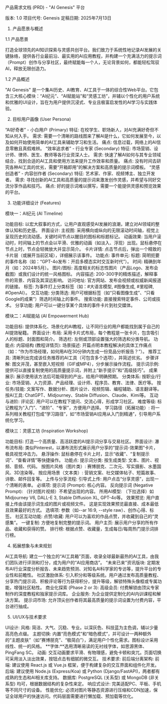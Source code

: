 产品需求文档 (PRD) - "AI Genesis" 平台

版本: 1.0
项目代号: Genesis
定稿日期: 2025年7月13日

1. 产品愿景与概述


1.1 产品愿景

打造全球领先的AI知识探索与灵感共创平台。我们致力于系统性地记录AI发展的关键脉络，提供各行业最前沿、最实用的AI应用教程，并构建一个充满活力的提示词（Prompt）创作与分享社区，最终赋能每一个人，无论背景如何，都能轻松驾驭AI，释放无限创造力。

1.2 产品概述

"AI Genesis" 是一个集AI历史、AI教育、AI工具于一体的综合性Web平台。它包含三大核心模块：“AI纪元”、“AI赋能站”和“灵感工坊”，并辅以个性化的用户系统和优雅的UI设计，旨在为用户提供沉浸式、专业且极富启发性的AI学习与实践体验。

2. 目标用户画像 (User Persona)

“AI好奇者” - 小白用户 (Primary)
特征: 在校学生、职场新人，对AI充满好奇但不知从何入手。
需求: 需要一个清晰的路线图来了解AI是什么，它如何发展至今，以及如何开始使用简单的AI工具来辅助学习和生活。
痛点: 信息过载，网络上的AI信息零散且真假难辨。
“效率追求者” - 行业专家 (Secondary)
特征: 市场营销、设计师、律师、医生、教师等各行业资深人士。
需求: 快速了解AI如何与其专业领域结合，找到合适的AI工具和使用方法来提升工作效率和质量。
痛点: 没有时间去研究各种AI工具的优劣，需要“开箱即用”的解决方案和高质量的提示词模板。
“灵感创造者” - 内容创作者 (Secondary)
特征: 艺术家、作家、视频博主、独立开发者。
需求: 寻找创新的AI工具和高质量的提示词来激发创作灵感，并希望与同好交流分享作品和技巧。
痛点: 好的提示词难以撰写，需要一个能提供灵感和预览效果的平台。

3. 功能详细设计 (Features)


模块一：AI纪元 (AI Timeline)

功能目标: 以宏大叙事的方式，让用户直观感受AI发展的浪潮，建立对AI领域的整体认知和历史感。
界面设计:
主视图: 采用横向或纵向的无限滚动时间轴，视觉上呈现历史的流动感。关键时间节点以醒目的图标和标题标记。
动画效果: 当用户滚动时，时间轴上的节点会以平滑、优雅的动画（如淡入、浮现）出现。鼠标悬停在节点上时，节点会轻微放大并显示简介。
卡片详情: 点击节点后，弹出一个精致的卡片层（或展开当前区域），详细展示该事件。
功能点:
事件单元:
标题: 简明扼要的事件名称（如：“GPT-4o发布：开启多模态实时交互新时代”）。
时间: 精确到年月（如：2024年5月）。
图片/图标: 高度相关的标志性图片（产品Logo、发布会截图）或我们设计的统一风格图标。
内容描述: 200-300字的精炼描述，解释事件的背景、内容及其深远影响。
访问地址: 官方网站、发布会视频或权威新闻报道的链接。
标签: 为事件打上分类标签（如：#大语言模型, #图像生成, #里程碑, #OpenAI）。
交互功能:
分类筛选: 用户可根据标签（如“只看图像生成”、“只看Google的成果”）筛选时间轴上的事件。
搜索功能: 直接搜索特定事件、公司或技术。
分享功能: 用户可以一键分享某个具体的事件卡片到社交媒体。

模块二：AI赋能站 (AI Empowerment Hub)

功能目标: 提供体系化、场景化的AI教程，让不同行业的用户都能找到属于自己的AI提效秘籍。
界面设计:
布局: 采用卡片式布局，每个教程是一张卡片，包含吸引人的标题、封面图和简介。
筛选栏: 左侧或顶部设置强大的筛选和分类导航。
功能点:
内容结构 (教程详情页):
场景描述: 开篇点明本教程解决的具体工作痛点（如：“作为市场经理，如何用AI在30分钟内生成一份竞品分析报告？”）。
推荐工具: 清晰列出完成该任务推荐的AI工具（可包含多个选项），并简述优劣。
步骤详解: 图文并茂，甚至嵌入短视频（GIF或MP4），分步展示操作流程。
提示词示例: 提供可以直接复制使用的高质量提示词，并附上“新手提示”和“高级技巧”。
成果展示: 展示使用该方法后可能得到的产出，给用户明确预期。
分类体系:
按职业/行业: 市场营销、人力资源、产品经理、设计师、程序员、教育、法律、医疗等。
按任务/技能: 文案写作、数据分析、图片设计、视频剪辑、编程辅助、语言翻译等。
按AI工具: ChatGPT、Midjourney、Stable Diffusion、Claude、Kimi等。
互动与进阶:
评论区: 用户可以在教程下提问、交流心得，形成学习社区。
难度等级: 标记教程为“入门”、“进阶”、“专家”，方便用户选择。
学习路径（拓展功能）: 将一系列相关教程打包成“学习路径”，如“市场营销AI应用从入门到精通”，引导用户系统化学习。

模块三：灵感工坊 (Inspiration Workshop)

功能目标: 打造一个高质量、高活跃度的AI提示词分享与交易社区。
界面设计:
瀑布流布局: 类似Pinterest，以瀑布流形式展示用户分享的“提示词-效果图”卡片，极具视觉冲击力。
悬浮操作: 鼠标悬停在卡片上时，显示“收藏”、“复制提示词”、“查看详情”等快捷操作。
功能点:
提示词分类:
按生成类型: 文本、图片、视频、音频、代码。
按图片风格（图片类）: 赛博朋克、二次元、写实摄影、水墨国风、3D渲染等。
按应用场景（文本类）: 营销文案、社交媒体帖子、短篇故事、诗歌、邮件回复等。
上传与分享流程:
引导式上传: 用户点击“分享灵感”，出现一个清晰的表单。
必填项:
提示词 (Prompt): 核心内容。
反向提示词 (Negative Prompt): （针对图片视频）不希望出现的内容。
所用AI模型: （下拉选择）如Midjourney V6, DALL-E 3, Stable Diffusion XL, GPT-4o等。
效果预览: 用户直接上传由该提示词生成的图片或视频文件。 这是实现效果预览最直接、成本最低且效果最好的方式。
选填项: 参数（如--ar 16:9, --style raw）、创作心得、标签。
社区互动功能:
点赞/收藏: 用户可以为喜欢的作品点赞，并收藏到自己的“灵感集”。
一键复制: 方便地复制完整的提示词。
用户主页: 展示用户分享的所有作品、收藏和获得的赞。
排行榜: 根据点赞、收藏量，生成每日/每周热门提示词排行榜。

4. 拓展想象与未来规划

AI工具导航: 建立一个独立的“AI工具箱”页面，收录全球最新最热的AI工具，由我们团队进行评测和打分，成为用户的“AI应用商店”。
“未来已来”资讯版块: 定期发布AI行业深度分析报告、未来趋势预测、对知名AI科学家的专访等，提升平台的专业性和前瞻性。
社区激励体系: 引入积分和等级系统。用户通过发布高质量教程、分享热门提示词、积极评论等行为获得积分，提升等级，解锁特殊头像框或专属功能，增强社区粘性。
商业化探索 (Phase 2 or 3):
高级会员: 付费解锁由顶尖专家制作的深度教程和独家提示词库。
企业服务: 为企业提供定制化的AI内训课程和解决方案。
提示词市场: 允许顶尖创作者将其最高质量的提示词设置为付费内容，平台进行抽成。

5. UI/UX与技术要求

UI设计:
风格: 简洁、大气、沉稳、专业。以深灰色、科技蓝为主色调，辅以少量高亮色点缀。
主题切换: 内置“亮色模式”和“暗色模式”，并可设计一两种额外的“主题皮肤”（如“赛博朋克”、“极简白”），满足用户个性化需求。图标设计采用线性、统一的风格。
**字体:**选用清晰易读的无衬线字体，如思源黑体、PingFang SC。
动画: 交互动画要求平滑、有物理感，避免卡顿和突兀。页面切换可采用淡入淡出效果，按钮点击有细腻的微交互。
技术要求:
前后端分离架构:
前端: 建议使用 React.js 或 Vue.js 框架，便于构建复杂的交互界面和组件化开发。
后端: 建议使用 Node.js (Express/Koa) 或 Python (Django/FastAPI)，两者都有成熟的生态和AI相关库支持。
数据库: PostgreSQL (关系型) 或 MongoDB (非关系型) 均可，根据数据结构的复杂性来定。
响应式设计: 完美适配PC、平板、手机等不同尺寸的设备。
性能优化: 必须对图片等静态资源进行压缩和CDN加速，保证全球用户的快速访问。代码层面需要进行懒加载、预加载等优化。
